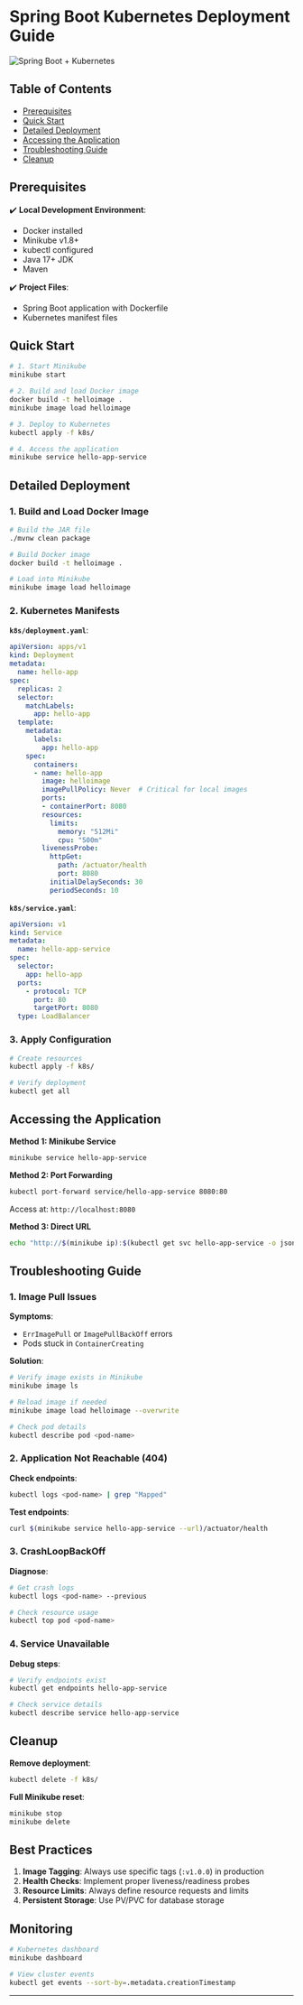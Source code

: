 # Spring Boot Kubernetes Deployment Guide

![Spring Boot + Kubernetes](https://miro.medium.com/max/1400/1*J9XJRYexqFYA8Kfm6h-lZg.png)

## Table of Contents
- [Prerequisites](#prerequisites)
- [Quick Start](#quick-start)
- [Detailed Deployment](#detailed-deployment)
- [Accessing the Application](#accessing-the-application)
- [Troubleshooting Guide](#troubleshooting-guide)
- [Cleanup](#cleanup)

## Prerequisites

✔️ **Local Development Environment**:
- Docker installed
- Minikube v1.8+
- kubectl configured
- Java 17+ JDK
- Maven

✔️ **Project Files**:
- Spring Boot application with Dockerfile
- Kubernetes manifest files

## Quick Start

```bash
# 1. Start Minikube
minikube start

# 2. Build and load Docker image
docker build -t helloimage .
minikube image load helloimage

# 3. Deploy to Kubernetes
kubectl apply -f k8s/

# 4. Access the application
minikube service hello-app-service
```

## Detailed Deployment

### 1. Build and Load Docker Image

```bash
# Build the JAR file
./mvnw clean package

# Build Docker image
docker build -t helloimage .

# Load into Minikube
minikube image load helloimage
```

### 2. Kubernetes Manifests

**`k8s/deployment.yaml`**:
```yaml
apiVersion: apps/v1
kind: Deployment
metadata:
  name: hello-app
spec:
  replicas: 2
  selector:
    matchLabels:
      app: hello-app
  template:
    metadata:
      labels:
        app: hello-app
    spec:
      containers:
      - name: hello-app
        image: helloimage
        imagePullPolicy: Never  # Critical for local images
        ports:
        - containerPort: 8080
        resources:
          limits:
            memory: "512Mi"
            cpu: "500m"
        livenessProbe:
          httpGet:
            path: /actuator/health
            port: 8080
          initialDelaySeconds: 30
          periodSeconds: 10
```

**`k8s/service.yaml`**:
```yaml
apiVersion: v1
kind: Service
metadata:
  name: hello-app-service
spec:
  selector:
    app: hello-app
  ports:
    - protocol: TCP
      port: 80
      targetPort: 8080
  type: LoadBalancer
```

### 3. Apply Configuration

```bash
# Create resources
kubectl apply -f k8s/

# Verify deployment
kubectl get all
```

## Accessing the Application

**Method 1: Minikube Service**
```bash
minikube service hello-app-service
```

**Method 2: Port Forwarding**
```bash
kubectl port-forward service/hello-app-service 8080:80
```
Access at: `http://localhost:8080`

**Method 3: Direct URL**
```bash
echo "http://$(minikube ip):$(kubectl get svc hello-app-service -o jsonpath='{.spec.ports[0].nodePort}')"
```

## Troubleshooting Guide

### 1. Image Pull Issues

**Symptoms**:
- `ErrImagePull` or `ImagePullBackOff` errors
- Pods stuck in `ContainerCreating`

**Solution**:
```bash
# Verify image exists in Minikube
minikube image ls

# Reload image if needed
minikube image load helloimage --overwrite

# Check pod details
kubectl describe pod <pod-name>
```

### 2. Application Not Reachable (404)

**Check endpoints**:
```bash
kubectl logs <pod-name> | grep "Mapped"
```

**Test endpoints**:
```bash
curl $(minikube service hello-app-service --url)/actuator/health
```

### 3. CrashLoopBackOff

**Diagnose**:
```bash
# Get crash logs
kubectl logs <pod-name> --previous

# Check resource usage
kubectl top pod <pod-name>
```

### 4. Service Unavailable

**Debug steps**:
```bash
# Verify endpoints exist
kubectl get endpoints hello-app-service

# Check service details
kubectl describe service hello-app-service
```

## Cleanup

**Remove deployment**:
```bash
kubectl delete -f k8s/
```

**Full Minikube reset**:
```bash
minikube stop
minikube delete
```

## Best Practices

1. **Image Tagging**: Always use specific tags (`:v1.0.0`) in production
2. **Health Checks**: Implement proper liveness/readiness probes
3. **Resource Limits**: Always define resource requests and limits
4. **Persistent Storage**: Use PV/PVC for database storage

## Monitoring

```bash
# Kubernetes dashboard
minikube dashboard

# View cluster events
kubectl get events --sort-by=.metadata.creationTimestamp
```

---